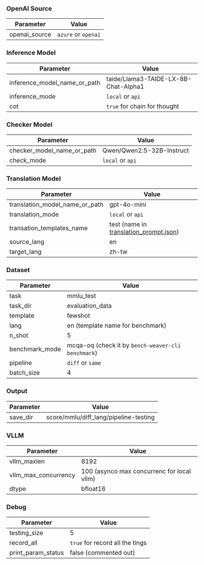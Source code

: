 ### OpenAI Source

| Parameter       | Value                                                     |
|-----------------|-----------------------------------------------------------|
| openai_source   | `azure` or `openai`                                       |

### Inference Model

| Parameter                      | Value                                      |
|--------------------------------|--------------------------------------------|
| inference_model_name_or_path   | taide/Llama3-TAIDE-LX-8B-Chat-Alpha1       |
| inference_mode                 | `local` or `api`                           |
| cot                            | `true` for chain for thought               |

### Checker Model

| Parameter                      | Value                                      |
|--------------------------------|--------------------------------------------|
| checker_model_name_or_path     | Qwen/Qwen2.5-32B-Instruct                  |
| check_mode                     | `local` or `api`                           |

### Translation Model

| Parameter                      | Value                                      |
|--------------------------------|--------------------------------------------|
| translation_model_name_or_path | gpt-4o-mini                                |
| translation_mode               | `local` or `api`                           |
| transation_templates_name      | test (name in [translation_prompt.json](../prompt/translation_prompt.json))     |
| source_lang                    | en                                         |
| target_lang                    | zh-tw                                      |

### Dataset

| Parameter                      | Value                                      |
|--------------------------------|--------------------------------------------|
| task                           | mmlu_test                                  |
| task_dir                       | evaluation_data                            |
| template                       | fewshot                                    |
| lang                           | en (template name for benchmark)           |
| n_shot                         | 5                                          |
| benchmark_mode                 | mcqa-oq (check it by `bench-weaver-cli benchmark`) |
| pipeline                       | `diff` or `same`                           |
| batch_size                     | 4                                          |

### Output

| Parameter                      | Value                                      |
|--------------------------------|--------------------------------------------|
| save_dir                       | score/mmlu/diff_lang/pipeline-testing      |

### VLLM

| Parameter                      | Value                                      |
|--------------------------------|--------------------------------------------|
| vllm_maxlen                    | 8192                                       |
| vllm_max_concurrency           | 100 (asynco max concurrenc for local vllm) |
| dtype                          | bfloat16                                   |

### Debug

| Parameter                      | Value                                      |
|--------------------------------|--------------------------------------------|
| testing_size                   | 5                                          |
| record_all                     | `true` for record all the tings            |
| print_param_status             | false (commented out)                      |